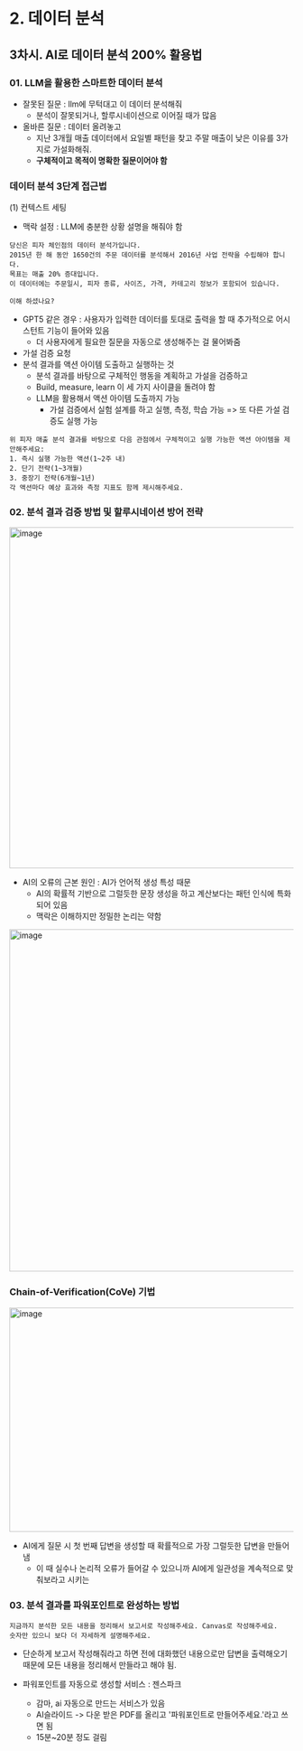 # 2. 데이터 분석
## 3차시. AI로 데이터 분석 200% 활용법
### 01. LLM을 활용한 스마트한 데이터 분석
- 잘못된 질문 : llm에 무턱대고 이 데이터 분석해줘
  - 분석이 잘못되거나, 할루시네이션으로 이어질 때가 많음
- 올바른 질문 : 데이터 올려놓고
  - 지난 3개월 매출 데이터에서 요일별 패턴을 찾고 주말 매출이 낮은 이유를 3가지로 가설화해줘.
  - **구체적이고 목적이 명확한 질문이어야 함**

### 데이터 분석 3단계 접근법
(1) 컨텍스트 세팅 
- 맥락 설정 : LLM에 충분한 상황 설명을 해줘야 함

~~~
당신은 피자 체인점의 데이터 분석가입니다.
2015년 한 해 동안 1650건의 주문 데이터를 분석해서 2016년 사업 전략을 수립해야 합니다.
목표는 매출 20% 증대입니다.
이 데이터에는 주문일시, 피자 종류, 사이즈, 가격, 카테고리 정보가 포함되어 있습니다.

이해 하셨나요?
~~~

- GPT5 같은 경우 : 사용자가 입력한 데이터를 토대로 출력을 할 때 추가적으로 어시스턴트 기능이 들어와 있음
  - 더 사용자에게 필요한 질문을 자동으로 생성해주는 걸 물어봐줌
- 가설 검증 요청
- 분석 결과를 액션 아이템 도출하고 실행하는 것
  - 분석 결과를 바탕으로 구체적인 행동을 계획하고 가설을 검증하고
  - Build, measure, learn 이 세 가지 사이클을 돌려야 함
  - LLM을 활용해서 액션 아이템 도출까지 가능
    - 가설 검증에서 실험 설계를 하고 실행, 측정, 학습 가능 => 또 다른 가설 검증도 실행 가능

~~~
위 피자 매출 분석 결과를 바탕으로 다음 관점에서 구체적이고 실행 가능한 액션 아이템을 제안해주세요:
1. 즉시 실행 가능한 액션(1~2주 내)
2. 단기 전략(1~3개월)
3. 중장기 전략(6개월~1년)
각 액션마다 예상 효과와 측정 지표도 함께 제시해주세요.
~~~

### 02. 분석 결과 검증 방법 및 할루시네이션 방어 전략
<img width="944" height="604" alt="image" src="https://github.com/user-attachments/assets/74cd7410-5b24-407e-a8bf-b046b42a2c40" />

- AI의 오류의 근본 원인 : AI가 언어적 생성 특성 때문
  - AI의 확률적 기반으로 그럴듯한 문장 생성을 하고 계산보다는 패턴 인식에 특화 되어 있음
  - 맥락은 이해하지만 정밀한 논리는 약함

<img width="802" height="606" alt="image" src="https://github.com/user-attachments/assets/a82f08de-587f-4d65-a8e2-0aa16877a036" />

### Chain-of-Verification(CoVe) 기법
<img width="1019" height="397" alt="image" src="https://github.com/user-attachments/assets/74bd2524-6521-40ba-afe6-4c680872a865" />

- AI에게 질문 시 첫 번째 답변을 생성할 때 확률적으로 가장 그럴듯한 답변을 만들어냄
  - 이 때 실수나 논리적 오류가 들어갈 수 있으니까 AI에게 일관성을 계속적으로 맞춰보라고 시키는 


### 03. 분석 결과를 파워포인트로 완성하는 방법

~~~
지금까지 분석한 모든 내용을 정리해서 보고서로 작성해주세요. Canvas로 작성해주세요.
숫자만 있으니 보다 더 자세하게 설명해주세요.
~~~

- 단순하게 보고서 작성해줘라고 하면 전에 대화했던 내용으로만 답변을 출력해오기 때문에 모든 내용을 정리해서 만들라고 해야 됨.

- 파워포인트를 자동으로 생성할 서비스 : 젠스파크
  - 감마, ai 자동으로 만드는 서비스가 있음
  - AI슬라이드 -> 다운 받은 PDF를 올리고 '파워포인트로 만들어주세요.'라고 쓰면 됨
  - 15분~20분 정도 걸림

